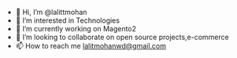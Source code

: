 - 👋 Hi, I’m @lalittmohan
- 👀 I’m interested in Technologies
- 🌱 I’m currently working on Magento2
- 💞️ I’m looking to collaborate on open source projects,e-commerce
- 📫 How to reach me lalitmohanwd@gmail.com

<!---
lalittmohan/lalittmohan is a ✨ special ✨ repository because its `README.md` (this file) appears on your GitHub profile.
You can click the Preview link to take a look at your changes.
--->
